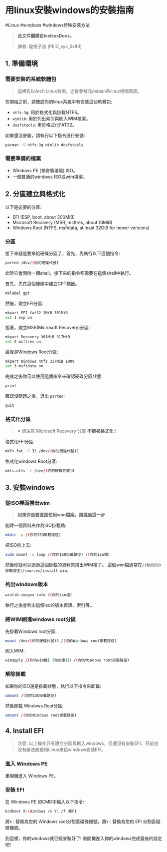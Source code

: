 # 用linux安裝windows的安裝指南

#Linux #windows #windows特殊安裝方法

>**此文件翻譯自IcelessDocs。**
>
>譯者: 靛夜子洛 (PEIC_sys_0x80)

## 1. 準備環境

### 需要安裝的系統軟體包

>這裡先以Arch Linux為例，之後會補充debian系linux相關資訊。

在開始之前，請確認你的linux系統中有安裝這些軟體包:
- `ntfs-3g`: 用於格式化與掛載NTFS。
- `wimlib`: 用於列出索引與刷入WIM檔案。
- `dosfstools`: 用於格式化FAT32。

如果還沒安裝，請執行以下指令進行安裝:

```bash
pacman -S ntfs-3g wimlib dosfstools
```

### 需要準備的檔案

- Windows PE (預安裝環境) ISO。
- 一個普通的windows ISO或wim檔案。

## 2. 分區建立與格式化

以下是必要的分區:
- EFI (ESP, boot, about 300MiB)
- Microsoft Recovery (MSR, msftres, about 16MiB)
- Windows Root (NTFS, msftdata, at least 32GiB for newer versions)

### 分區

接下來就是要來給硬碟分區了，首先，先執行以下這個指令:

```bash
parted /dev/(你的硬碟代號)
```

此時它會開啟一個shell，接下來的指令都需要在這個shell中執行。

首先，先在這個硬碟中建立GPT標籤。

```bash
mklabel gpt
```

然後，建立EFI分區:

```bash
mkpart EFI fat32 1MiB 301MiB
set 1 esp on
```

接著，建立MSR(Microsoft Recovery)分區:

```bash
mkpart Recovery 301MiB 317MiB
set 2 msftres on
```

最後是Windows Root分區:

```bash
mkpart Windows ntfs 317MiB 100%
set 3 msftdata on
```

完成之後你可以使用這個指令來確認硬碟分區狀態:

```bash
print
```

確認沒問題之後，退出 `parted`:

```bash
quit
```

### 格式化分區

> ※ 請注意 Microsoft Recovery 分區 **不能被格式化** !

格式化EFI分區:

```bash
mkfs.fat -F 32 /dev/(你的硬碟代號)1
```

格式化windows Root分區:

```bash
mkfs.ntfs -f /dev/(你的硬碟代號)3
```

## 3. 安裝windows

### 從ISO裡面撈出wim

> **如果你是要直接使用wim檔案，請跳過這一步**

創建一個資料夾作為ISO掛載點:

```bash
mkdir -p /(你的ISO掛載路徑)
```

把ISO掛上去:

```bash
sudo mount -o loop /(你的ISO掛載路徑) /(你的iso檔)
```

然後你就可以透過這個掛載的資料夾撈出WIM檔了。 這個wim檔通常在`/(你的ISO掛載路徑)/sources/install.wim`.

### 列出windows版本

```bash
winlib-imagex info /(你的iso檔)
```

執行之後會列出這個iso的版本資訊、索引等..


### 將WIM刷進windows root分區

先掛載Windows root分區:

```bash
mount /dev/(你的硬碟代號)3 /(你的Windows root掛載路徑)
```

刷入WIM:

```bash
wimapply /(你的wim檔) (你的索引) /(你的Windows root掛載路徑)
```

### 解除掛載

如果你的ISO還是掛載狀態，執行以下指令來卸載:

```bash
umount /(你的ISO掛載路徑)
```

然後卸載 Windows Root分區:

```bash
umount /(你的Windows root掛載路徑)
```

## 4. Install EFI

> 注意: 以上操作只有建立分區與刷入windows，但還沒有安裝EFI，目前也沒有辦法直接用Linux來給windows安裝EFI。

### 進入 Windows PE

重開機進入 Windows PE。

### 安裝 EFI

在 Windows PE 的CMD中輸入以下指令:

```bash
bcdboot X:\Windows /s Y: /f UEFI 
```

將`X：`替換為您的 Windows root分割區磁碟機號，將`Y：`替換為您的 EFI 分割區磁碟機號。

到這裡，你的windows就已經安裝好了! 重開機進入你的windows完成最後的設定吧!
